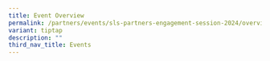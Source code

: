 ```yaml
---
title: Event Overview
permalink: /partners/events/sls-partners-engagement-session-2024/overview/
variant: tiptap
description: ""
third_nav_title: Events
---
```

